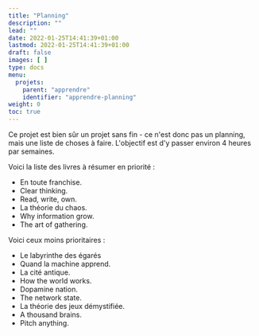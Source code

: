 ```yaml
---
title: "Planning"
description: ""
lead: ""
date: 2022-01-25T14:41:39+01:00
lastmod: 2022-01-25T14:41:39+01:00
draft: false
images: [ ]
type: docs
menu:
  projets:
    parent: "apprendre"
    identifier: "apprendre-planning"
weight: 0
toc: true
---
```


Ce projet est bien sûr un projet sans fin - ce n'est donc pas un planning, mais une liste de choses à faire.
L'objectif est d'y passer environ 4 heures par semaines.

Voici la liste des livres à résumer en priorité :

- En toute franchise.
- Clear thinking.
- Read, write, own.
- La théorie du chaos.
- Why information grow.
- The art of gathering.

Voici ceux moins prioritaires :

- Le labyrinthe des égarés
- Quand la machine apprend.
- La cité antique.
- How the world works.
- Dopamine nation.
- The network state.
- La théorie des jeux démystifiée.
- A thousand brains.
- Pitch anything.